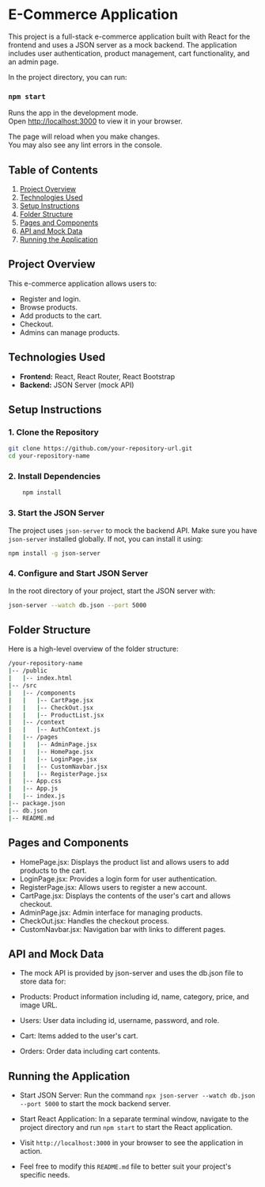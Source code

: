# E-Commerce Application

This project is a full-stack e-commerce application built with React for the frontend and uses a JSON server as a mock backend. The application includes user authentication, product management, cart functionality, and an admin page.


In the project directory, you can run:

### `npm start`

Runs the app in the development mode.\
Open [http://localhost:3000](http://localhost:3000) to view it in your browser.

The page will reload when you make changes.\
You may also see any lint errors in the console.


## Table of Contents

1. [Project Overview](#project-overview)
2. [Technologies Used](#technologies-used)
3. [Setup Instructions](#setup-instructions)
4. [Folder Structure](#folder-structure)
5. [Pages and Components](#pages-and-components)
6. [API and Mock Data](#api-and-mock-data)
7. [Running the Application](#running-the-application)

## Project Overview

This e-commerce application allows users to:

- Register and login.
- Browse products.
- Add products to the cart.
- Checkout.
- Admins can manage products.

## Technologies Used

- **Frontend:** React, React Router, React Bootstrap
- **Backend:** JSON Server (mock API)

## Setup Instructions

### 1. Clone the Repository

```bash
git clone https://github.com/your-repository-url.git
cd your-repository-name
```

### 2. Install Dependencies
```bash
    npm install
```

### 3. Start the JSON Server
The project uses `json-server` to mock the backend API. Make sure you have `json-server` installed globally. If not, you can install it using:

```bash
npm install -g json-server
```
### 4. Configure and Start JSON Server
In the root directory of your project, start the JSON server with:
```bash
json-server --watch db.json --port 5000
```

## Folder Structure
Here is a high-level overview of the folder structure:

```bash
/your-repository-name
|-- /public
|   |-- index.html
|-- /src
|   |-- /components
|   |   |-- CartPage.jsx
|   |   |-- CheckOut.jsx
|   |   |-- ProductList.jsx
|   |-- /context
|   |   |-- AuthContext.js
|   |-- /pages
|   |   |-- AdminPage.jsx
|   |   |-- HomePage.jsx
|   |   |-- LoginPage.jsx
|   |   |-- CustomNavbar.jsx
|   |   |-- RegisterPage.jsx
|   |-- App.css
|   |-- App.js
|   |-- index.js
|-- package.json
|-- db.json
|-- README.md
```

## Pages and Components
- HomePage.jsx: Displays the product list and allows users to add products to the cart.
- LoginPage.jsx: Provides a login form for user authentication.
- RegisterPage.jsx: Allows users to register a new account.
- CartPage.jsx: Displays the contents of the user's cart and allows checkout.
- AdminPage.jsx: Admin interface for managing products.
- CheckOut.jsx: Handles the checkout process.
- CustomNavbar.jsx: Navigation bar with links to different pages.

## API and Mock Data
- The mock API is provided by json-server and uses the db.json file to store data for:

- Products: Product information including id, name, category, price, and image URL.
- Users: User data including id, username, password, and role.
- Cart: Items added to the user's cart.
- Orders: Order data including cart contents.

## Running the Application
- Start JSON Server: Run the command `npx json-server --watch db.json --port 5000` to start the mock backend server.
- Start React Application: In a separate terminal window, navigate to the project directory and run `npm start` to start the React application.
- Visit `http://localhost:3000` in your browser to see the application in action.

- Feel free to modify this `README.md` file to better suit your project's specific needs.

